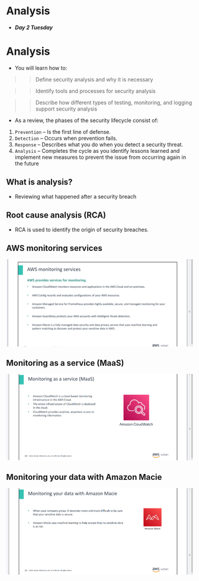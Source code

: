# Analysis
- ***Day 2 Tuesday***

# Analysis
- You will learn how to:

>> Define security analysis and why it is necessary

>> Identify tools and processes for security analysis

>> Describe how different types of testing, monitoring, and logging support security analysis

- As a review, the phases of the security lifecycle consist of:

1. `Prevention` – Is the first line of defense.
2. `Detection` – Occurs when prevention fails.
3. `Response` – Describes what you do when you detect a security threat.
4. `Analysis` – Completes the cycle as you identify lessons learned and implement new measures to prevent the issue from occurring again in the future

## What is analysis?
- Reviewing what happened after a security breach

## Root cause analysis (RCA)
- RCA is used to identify the origin of security breaches.

## AWS monitoring services
![alt text](<Images/image copy.png>)

## Monitoring as a service (MaaS)
![alt text](<Images/image copy 2.png>)

## Monitoring your data with Amazon Macie
![alt text](<Images/image copy 3.png>)

## 